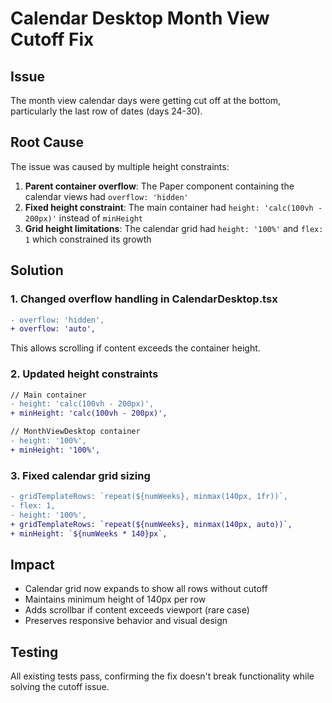 # Calendar Desktop Month View Cutoff Fix

## Issue

The month view calendar days were getting cut off at the bottom, particularly the last row of dates (days 24-30).

## Root Cause

The issue was caused by multiple height constraints:

1. **Parent container overflow**: The Paper component containing the calendar views had `overflow: 'hidden'`
2. **Fixed height constraint**: The main container had `height: 'calc(100vh - 200px)'` instead of `minHeight`
3. **Grid height limitations**: The calendar grid had `height: '100%'` and `flex: 1` which constrained its growth

## Solution

### 1. Changed overflow handling in CalendarDesktop.tsx

```diff
- overflow: 'hidden',
+ overflow: 'auto',
```

This allows scrolling if content exceeds the container height.

### 2. Updated height constraints

```diff
// Main container
- height: 'calc(100vh - 200px)',
+ minHeight: 'calc(100vh - 200px)',

// MonthViewDesktop container
- height: '100%',
+ minHeight: '100%',
```

### 3. Fixed calendar grid sizing

```diff
- gridTemplateRows: `repeat(${numWeeks}, minmax(140px, 1fr))`,
- flex: 1,
- height: '100%',
+ gridTemplateRows: `repeat(${numWeeks}, minmax(140px, auto))`,
+ minHeight: `${numWeeks * 140}px`,
```

## Impact

- Calendar grid now expands to show all rows without cutoff
- Maintains minimum height of 140px per row
- Adds scrollbar if content exceeds viewport (rare case)
- Preserves responsive behavior and visual design

## Testing

All existing tests pass, confirming the fix doesn't break functionality while solving the cutoff issue.
